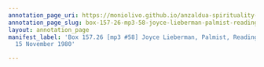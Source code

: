 ```yaml
---
annotation_page_uri: https://moniolivo.github.io/anzaldua-spirituality-recordings/annotations/box-157-26-mp3-58-joyce-lieberman-palmist-reading-of-gloria-15-november-1980-canvas-1-.json
annotation_page_slug: box-157-26-mp3-58-joyce-lieberman-palmist-reading-of-gloria-15-november-1980-canvas-1-
layout: annotation_page
manifest_label: 'Box 157.26 [mp3 #58] Joyce Lieberman, Palmist, Reading of Gloria,
  15 November 1980'

---
```


